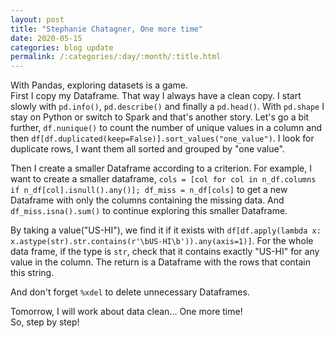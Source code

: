```yaml
---
layout: post
title: "Stephanie Chatagner, One more time"
date: 2020-05-15
categories: blog update
permalink: /:categories/:day/:month/:title.html
---
```


With Pandas, exploring datasets is a game.     
First I copy my Dataframe. That way I always have a clean copy. 
I start slowly with `pd.info()`, `pd.describe()` and finally a `pd.head()`. With `pd.shape` I stay on Python or switch to Spark and that's another story.
Let's go a bit further, `df.nunique()` to count the number of unique values in a column and then `df[df.duplicated(keep=False)].sort_values("one_value")`. I look for duplicate rows, I want them all sorted and grouped by "one value". 

Then I create a smaller Dataframe according to a criterion. For example, I want to create a smaller dataframe, 
`cols = [col for col in n_df.columns if n_df[col].isnull().any()]; df_miss = n_df[cols]` to get a new Dataframe with only the columns containing the missing data. And `df_miss.isna().sum()` to continue exploring this smaller Dataframe. 

By taking a value("US-HI"), we find it if it exists with 
`df[df.apply(lambda x: x.astype(str).str.contains(r'\bUS-HI\b')).any(axis=1)]`. For the whole data frame, if the type is `str`, check that it contains exactly "US-HI" for any value in the column. The return is a Dataframe with the rows that contain this string.   

And don't forget `%xdel` to delete unnecessary Dataframes. 

Tomorrow, I will work about data clean... One more time!   
So, step by step!